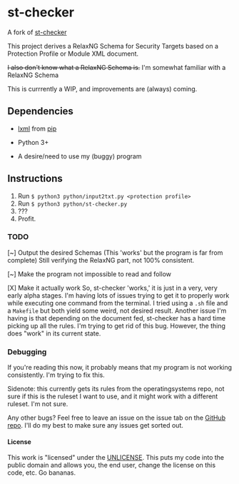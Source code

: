 # st-checker

A fork of [st-checker](https://github.com/commoncriteria/st-checker)

This project derives a RelaxNG Schema for Security Targets based on a Protection Profile or Module XML document.

~~I also don't know what a RelaxNG Schema is.~~
I'm somewhat familiar with a RelaxNG Schema

This is currrently a WIP, and improvements are (always) coming.

## Dependencies

* [lxml](https://lxml.de/) from [pip](https://pypi.org/project/lxml/)

* Python 3+

* A desire/need to use my (buggy) program

## Instructions

1. Run `$ python3 python/input2txt.py <protection profile>`
2. Run `$ python3 python/st-checker.py`
3. ???
4. Profit.

### TODO

[~] Output the desired Schemas (This 'works' but the program is far from complete) Still verifying the RelaxNG part, not 100% consistent.

[~] Make the program not impossible to read and follow

[X] Make it actually work
So, st-checker 'works,' it is just in a very, very early alpha stages. I'm having lots of issues trying to get it to properly work while executing one command from the terminal. I tried using a `.sh` file and a `Makefile` but both yield some weird, not desired result. Another issue I'm having is that depending on the document fed, st-checker has a hard time picking up all the rules. I'm trying to get rid of this bug. However, the thing does "work" in its current state.

### Debugging

If you're reading this now, it probably means that my program is not working consistently. I'm trying to fix this.

Sidenote: this currently gets its rules from the operatingsystems repo, not sure if this is the ruleset I want to use, and it might work with a different ruleset. I'm not sure.

Any other bugs? Feel free to leave an issue on the issue tab on the [GitHub repo](https://www.github.com/AndroidKitKat/st-checker). I'll do my best to make sure any issues get sorted out.

#### License

This work is "licensed" under the [UNLICENSE](http://www.unlicense.org/). This puts my code into the public domain and allows you, the end user, change the license on this code, etc. Go bananas.